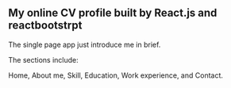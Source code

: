 ## My online CV profile built by React.js and reactbootstrpt

The single page app just introduce me in brief.

The sections include:

Home, About me, Skill, Education, Work experience, and Contact.